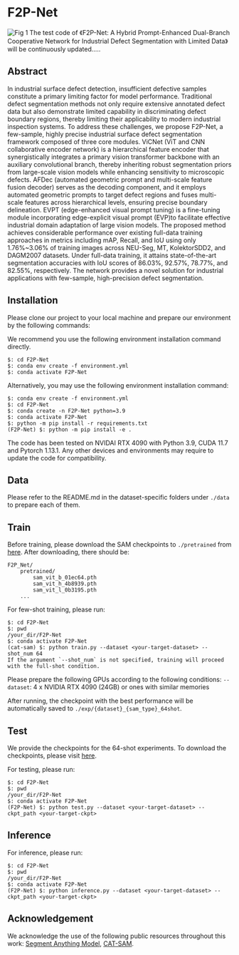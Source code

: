 # F2P-Net
![Fig  1](https://github.com/user-attachments/assets/b46fff39-3569-4dec-9b0a-9af36c0694ce)
The test code of 《F2P-Net: A Hybrid Prompt-Enhanced Dual-Branch Cooperative Network 
for Industrial Defect Segmentation with Limited Data》 will be continuously updated.....


## Abstract
In industrial surface defect detection, insufficient defective samples constitute a primary limiting factor for model performance. Traditional defect segmentation methods not only require extensive annotated defect data but also demonstrate limited capability in discriminating defect boundary regions, thereby limiting their applicability to modern industrial inspection systems. To address these challenges, we propose F2P-Net, a few-sample, highly precise industrial surface defect segmentation framework composed of three core modules. ViCNet (ViT and CNN collaborative encoder network) is a hierarchical feature encoder that synergistically integrates a primary vision transformer backbone with an auxiliary convolutional branch, thereby inheriting robust segmentation priors from large-scale vision models while enhancing sensitivity to microscopic defects. AFDec (automated geometric prompt and multi-scale feature fusion decoder) serves as the decoding component, and it employs automated geometric prompts to target defect regions and fuses multi-scale features across hierarchical levels, ensuring precise boundary delineation. EVPT (edge-enhanced visual prompt tuning) is a fine-tuning module incorporating edge-explicit visual prompt (EVP)to facilitate effective industrial domain adaptation of large vision models. The proposed method achieves considerable performance over existing full-data training approaches in metrics including mAP, Recall, and IoU using only 1.76%~3.06% of training images across NEU-Seg, MT, KolektorSDD2, and DAGM2007 datasets. Under full-data training, it attains state-of-the-art segmentation accuracies with IoU scores of 86.03%, 92.57%, 78.77%, and 82.55%, respectively. The network provides a novel solution for industrial applications with few-sample, high-precision defect segmentation.


## Installation
Please clone our project to your local machine and prepare our environment by the following commands:

We recommend you use the following environment installation command directly.
```
$: cd F2P-Net
$: conda env create -f environment.yml
$: conda activate F2P-Net
```
Alternatively, you may use the following environment installation command:
```
$: conda env create -f environment.yml
$: cd F2P-Net
$: conda create -n F2P-Net python=3.9
$: conda activate F2P-Net
$: python -m pip install -r requirements.txt
(F2P-Net) $: python -m pip install -e .
```

The code has been tested on NVIDAI RTX 4090 with Python 3.9, CUDA 11.7 and Pytorch 1.13.1. Any other devices and environments may require to update the code for compatibility.


## Data
Please refer to the README.md in the dataset-specific folders under `./data` to prepare each of them.

## Train
Before training, please download the SAM checkpoints to `./pretrained` from [here](https://github.com/facebookresearch/segment-anything#model-checkpoints).
After downloading, there should be:
```
F2P_Net/
    pretrained/
        sam_vit_b_01ec64.pth
        sam_vit_h_4b8939.pth
        sam_vit_l_0b3195.pth
    ...
```

For few-shot training, please run:
```
$: cd F2P-Net
$: pwd
/your_dir/F2P-Net
$: conda activate F2P-Net
(cat-sam) $: python train.py --dataset <your-target-dataset> --shot_num 64
If the argument `--shot_num` is not specified, training will proceed with the full-shot condition. 
```
Please prepare the following GPUs according to the following conditions:
 `--dataset`: 4 x NVIDIA RTX 4090 (24GB) or ones with similar memories

After running, the checkpoint with the best performance will be automatically saved to `./exp/{dataset}_{sam_type}_64shot`.


## Test

We provide the checkpoints for the 64-shot experiments.
To download the checkpoints, please visit [here](https://drive.google.com/drive/folders/1JEAJn7svhzPNcYtH9faejTumm6sqUzv0).

For testing, please run:
```
$: cd F2P-Net
$: pwd
/your_dir/F2P-Net
$: conda activate F2P-Net
(F2P-Net) $: python test.py --dataset <your-target-dataset> --ckpt_path <your-target-ckpt>
```


## Inference
For inference, please run:
```
$: cd F2P-Net
$: pwd
/your_dir/F2P-Net
$: conda activate F2P-Net
(F2P-Net) $: python inference.py --dataset <your-target-dataset> --ckpt_path <your-target-ckpt>
```


## Acknowledgement
We acknowledge the use of the following public resources throughout this work: [Segment Anything Model](https://github.com/facebookresearch/segment-anything), [CAT-SAM](https://github.com/weihao1115/cat-sam).
